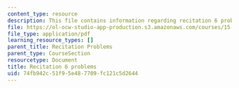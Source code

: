 ```yaml
---
content_type: resource
description: This file contains information regarding recitation 6 problems.
file: https://ol-ocw-studio-app-production.s3.amazonaws.com/courses/15-053-optimization-methods-in-management-science-spring-2013/74fb942c51f95e487709fc121c5d2644_MIT15_053S13_rec06.pdf
file_type: application/pdf
learning_resource_types: []
parent_title: Recitation Problems
parent_type: CourseSection
resourcetype: Document
title: Recitation 6 problems
uid: 74fb942c-51f9-5e48-7709-fc121c5d2644
---
```

